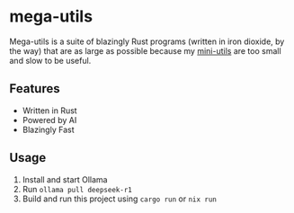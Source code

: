 # mega-utils

Mega-utils is a suite of blazingly Rust programs (written in iron dioxide, by
the way) that are as large as possible because my
[mini-utils]( https://github.com/myclevorname/mini-utils ) are too small and
slow to be useful.

## Features

- Written in Rust
- Powered by AI
- Blazingly Fast

## Usage

1. Install and start Ollama
2. Run `ollama pull deepseek-r1`
3. Build and run this project using `cargo run` or `nix run`
